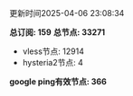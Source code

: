 更新时间2025-04-06 23:08:34

**总订阅: 159**
**总节点: 33271**
- vless节点: 12914
- hysteria2节点: 4

**google ping有效节点: 366**
